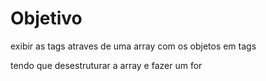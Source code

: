 # Objetivo

exibir as tags atraves de uma array com os objetos em tags

tendo que desestruturar a array e fazer um for

